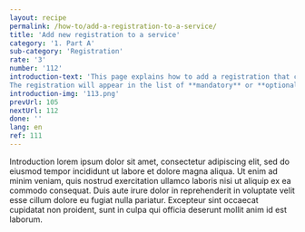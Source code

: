 ```yaml
---
layout: recipe
permalink: /how-to/add-a-registration-to-a-service/
title: 'Add new registration to a service'
category: '1. Part A'
sub-category: 'Registration'
rate: '3'
number: '112'
introduction-text: 'This page explains how to add a registration that can be chosen by the user in the guide.<br>
The registration will appear in the list of **mandatory** or **optional** registrations when it determinant is set in the preliminary questions. The user will then be able to select it or leave it unchecked if he/she has already process this registration.<br>A registration must be configured with it certificate(s), requirement(s), cost, etc.'
introduction-img: '113.png'
prevUrl: 105
nextUrl: 112
done: ''
lang: en
ref: 111
---
```


Introduction lorem ipsum dolor sit amet, consectetur adipiscing elit, sed do eiusmod tempor incididunt ut labore et dolore magna aliqua. Ut enim ad minim veniam, quis nostrud exercitation ullamco laboris nisi ut aliquip ex ea commodo consequat. Duis aute irure dolor in reprehenderit in voluptate velit esse cillum dolore eu fugiat nulla pariatur. Excepteur sint occaecat cupidatat non proident, sunt in culpa qui officia deserunt mollit anim id est laborum.


